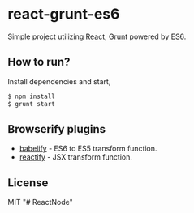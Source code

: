 # react-grunt-es6

Simple project utilizing [React](http://facebook.github.io/react/), [Grunt](http://gruntjs.com/) powered by [ES6](https://github.com/lukehoban/es6features).

## How to run?

Install dependencies and start,

```bash
$ npm install
$ grunt start
```

## Browserify plugins

* [babelify](https://github.com/babel/babelify) - ES6 to ES5 transform function.
* [reactify](https://github.com/andreypopp/reactify) - JSX transform function.

## License

MIT
"# ReactNode" 
